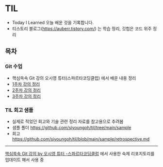 # TIL 
- Today I Learned 오늘 배운 것을 기록합니다.
- 티스토리 블로그(https://auberr.tistory.com/) 는 학습 정리, 깃헙은 코드 위주 정리

## 목차
### Git 수업
- 핵심쏙속 Git 강의 오시영 튜터(스파르타코딩클럽) 에서 배운 내용 정리
- [1주차 강의 정리](/2022-09-08_TIL.txt)
- [2주차 강의 정리](/2022-09-10_TIL.txt)
- [3주차 강의 정리](/2022-09-11_TIL.txt)

### TIL 회고 샘플
- 실제로 적었던 회고와 기술 관련 정리 자료를 참고용으로 추려봄
- 샘플 폴더 https://github.com/siyoungoh/til/tree/main/sample
- 회고 https://github.com/siyoungoh/til/blob/main/sample/retrospective.md 

-----
[핵심쏙속 Git 강의 by 오시영 튜터 -스파르타코딩클럽](https://spartacodingclub.kr/online/git) 에서 사용한 숙제 리포지토리를 업데이트 해서 사용 중
